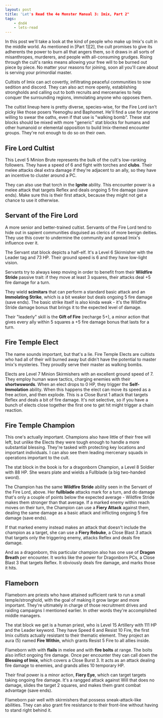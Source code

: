 ```yaml
---
layout: post
title: 'Let's Read the 4e Monster Manual 3: Imix, Part 2"
tags:
    - dnd4
    - lets-read
---
```


In this post we'll take a look at the kind of people who make up Imix's cult in
the middle world. As mentioned in [Part 1][2], the cult promises to give its
adherents the power to burn all that angers them, so it draws in all sorts of
misanthropes, murderers, and people with all-consuming grudges. Rising through
the cult's ranks means allowing your free will to be burned out piece by
piece. No matter your reasons for joining, soon all you'll care about is serving
your primordial master.

Cultists of Imix can act covertly, infiltrating peaceful communities to sow
sedition and discord. They can also act more openly, establishing strongholds
and calling out to both recruits and mercenaries to help conquer the surrounding
regions, immolating anyone who opposes them.

The cultist lineup here is pretty diverse, species-wise, for the Fire Lord isn't
picky like those posers Yeenoghu and Baphomet. He'll find a use for anyone
willing to swear the oaths, even if that use is "walking bomb". These stat
blocks should be mixed with more "generic" stat blocks for humans and other
humanoid or elemental opposition to build Imix-themed encounter groups. They're
not enough to do so on their own.

## Fire Lord Cultist

This Level 5 Minion Brute represents the bulk of the cult's low-ranking
followers. They have a speed of 6 and fight with torches and **clubs**. Their
melee attacks deal extra damage if they're adjacent to an ally, so they have an
incentive to cluster around a PC.

They can also use that torch in the **Ignite** ability. This encounter power is
a melee attack that targets Reflex and deals ongoing 5 fire damage (save
ends). Make sure this is their first attack, because they might not get a chance
to use it otherwise.

## Servant of the Fire Lord

A more senior and better-trained cultist. Servants of the Fire Lord tend to hide
out in sapient communities disguised as clerics of more benign deities. They use
this cover to undermine the community and spread Imix's influence over it.

The Servant stat block depicts a half-elf. It's a Level 6 Skirmisher with the
Leader tag and 73 HP. Their ground speed is 6 and they have low-light vision.

Servants try to always keep moving in order to benefit from their **Wildfire
Stride** passive trait: if they move at least 3 squares, their attacks deal +5
fire damage for a turn.

They wield **scimitars** that can perform a standard basic attack and an
**Immolating Strike**, which is a bit weaker but deals ongoing 5 fire damage
(save ends). The basic strike itself is also kinda weak - it's the Wildfire
Stride damage bonus that brings it to the expected level of damage.

Their "leaderly" skill is the **Gift of Fire** (recharge 5+), a minor action
that gives every ally within 5 squares a +5 fire damage bonus that lasts for a
turn.

## Fire Temple Elect

The name sounds important, but that's a lie. Fire Temple Elects are cultists who
had all of their will burned away but didn't have the potential to master Imix's
mysteries. They proudly serve their master as walking bombs.

Elects are Level 7 Minion Skirmishers with an excellent ground speed of 7. They
employ human wave tactics, charging enemies with their **shortwswords**. When an
elect drops to 0 HP, they trigger the **Self-Immolation** ability. When this
happens the elect can move its speed as a free action, and then explode. This is
a Close Burst 1 attack that targets Reflex and deals a bit of fire damage. It's
not selective, so if you have a bunch of elects close together the first one to
get hit might trigger a chain reaction.

## Fire Temple Champion

This one's actually important. Champions also have little of their free will
left, but unlike the Elects they were tough enough to handle a more substantial
blessing. They're tasked with protecting key locations and important
individuals. I can also see them leading mercenary squads in operations
important to the cult.

The stat block in the book is for a dragonborn Champion, a Level 8 Soldier with
88 HP. She wears plate and wields a Fullblade (a big two-handed sword).

The Champion has the same **Wildfire Stride** ability seen in the Servant of the
Fire Lord, above. Her **fullblade** attacks mark for a turn, and do damage
that's only a couple of points below the expected average - Wildfire Stride
makes them stronger than that average. If a marked enemy within reach moves on
their turn, the Champion can use a **Fiery Attack** against them, dealing the
same damage as a basic attack and inflicting ongoing 5 fire damage (save ends).

If that marked enemy instead makes an attack that doesn't include the champion
as a target, she can use a **Fiery Rebuke**, a Close Blast 3 attack that targets
only the triggering enemy, attacks Reflex and deals fire damage.

And as a dragonborn, this particular champion also has one use of **Dragon
Breath** per encounter. It works like the power for Dragonborn PCs, a Close
Blast 3 that targets Reflex. It obviously deals fire damage, and marks those it
hits.

## Flameborn

Flameborn are priests who have attained sufficient rank to run a small
temple/stronghold, with the goal of making it grow larger and more
important. They're ultimately in charge of those recruitment drives and raiding
campaigns I mentioned earlier. In other words they're accomplished middle
managers.

The stat block we get is a human priest, who is Level 15 Artillery with 111 HP
and the Leader keyword. They have Speed 6 and Resist 10 Fire, the first Imix
cultists actually resistant to their thematic element. They project an aura (5)
named **Fire Within**, which grants Resist 5 Fire to all allies inside.

Flameborn with with **flails** in melee and with **fire bolts** at range. The
bolts also inflict ongoing fire damage. Once per encounter they can call down
the **Blessing of Imix**, which covers a Close Burst 3. It acts as an attack
dealing fire damage to enemies, and grands allies 10 temporary HP.

Their final power is a minor action, **Fiery Eye**, which can target targets
taking ongoing fire damage. It's a rangged attack against Will that does no
damage, slides the target 2 squares, and makes them grant combat advantage (save
ends).

Flameborn pair well with skirmishers that possess sneak-attack-like
abilities. They can also grant fire resistance to their front-line without
having to stand right behind it.
